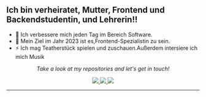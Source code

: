 <!-- Social Section -->

## Ich bin verheiratet, Mutter, Frontend und Backendstudentin, und Lehrerin!!

- 🌱 Ich verbessere mich jeden Tag im Bereich Software.
- 🥅 Mein Ziel im Jahr 2023 ist es,Frontend-Spezialistin zu sein.
- ⚡ Ich mag Teatherstück spielen und zuschauen.Außerdem intersiere ich mich Musik

<p align="center">
  <i>Take a look at my repositories and let's get in touch!</i>

<p align="center">
  <a href= "https://github.com/gulsen06">
    <img src="https://img.icons8.com/material-outlined/30/689d6a/github.png"/>
  </a>
  <a href= "https://www.linkedin.com/in/gulsen06/">
    <img src="https://img.icons8.com/material-outlined/30/689d6a/linkedin.png"/>
  </a>

  <a href="mailto:galkan668@gmail.com">
    <img src="https://img.icons8.com/ios-glyphs/30/689d6a/physics.png"/>
  </a>

</p>

---
